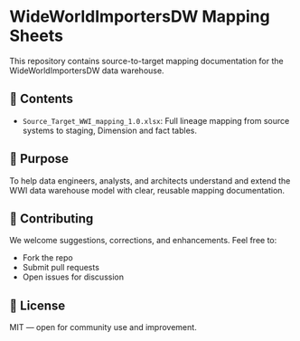 # WideWorldImportersDW Mapping Sheets

This repository contains source-to-target mapping documentation for the WideWorldImportersDW data warehouse.

## 📂 Contents
- `Source_Target_WWI_mapping_1.0.xlsx`: Full lineage mapping from source systems to staging, Dimension and fact tables.

## 🧠 Purpose
To help data engineers, analysts, and architects understand and extend the WWI data warehouse model with clear, reusable mapping documentation.

## 🤝 Contributing
We welcome suggestions, corrections, and enhancements. Feel free to:
- Fork the repo
- Submit pull requests
- Open issues for discussion

## 📄 License
MIT — open for community use and improvement.
